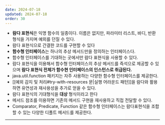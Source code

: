 ```yaml
---
date: 2024-07-18
updated: 2024-07-18
order: 30
---
```

- **람다 표현식**은 익명 함수의 일종이다. 이름은 없지만, 파라미터 리스트, 바디, 반환 형식을 가지며 예외를 던질 수 있다.
- 람다 표현식으로 간결한 코드를 구현할 수 있다
- **함수형 인터페이스**는 하나의 추상 메서드만을 정의하는 인터페이스다.
- 함수형 인터페이스를 기대하는 곳에서만 람다 표현식을 사용할 수 있다.
- 람다 표현식을 이용해서 함수형 인터페이스의 추상 메서드를 즉석으로 제공할 수 있으며 **람다 표현식 전체가 함수현 인터페이스의 인스턴스로 취급된다.**
- java.util.function 패키지는 자주 사용하는 다양한 함수형 인터페이스를 제공한다.
- [[예외 감지 및 처리#try-with-resources 문|실행 어라운드 패턴]]을 람다와 활용하면 유연성과 재사용성을 추가로 얻을 수 있다.
- 람다 표현식의 기대형식을 **대상** 형식이라고 한다
- 메서드 참조를 이용하면 기존의 메서드 구현을 재사용하고 직접 전달할 수 있다.
- Comparator, Predicate, Function 같은 함수형 인터페이스는 람다표현식을 조합할 수 있는 다양한 디폴트 메서드를 제공한다.

---